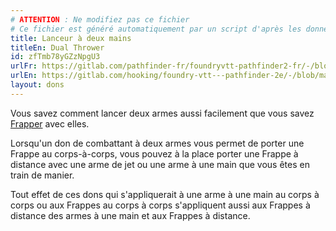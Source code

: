 ```yaml
---
# ATTENTION : Ne modifiez pas ce fichier
# Ce fichier est généré automatiquement par un script d'après les données du module Foundry VTT officiel et de sa traduction
title: Lanceur à deux mains
titleEn: Dual Thrower
id: zfTmb78yGZzNpgU3
urlFr: https://gitlab.com/pathfinder-fr/foundryvtt-pathfinder2-fr/-/blob/master/data/feats/zfTmb78yGZzNpgU3.htm
urlEn: https://gitlab.com/hooking/foundry-vtt---pathfinder-2e/-/blob/master/packs/data/feats.db/dual-thrower.json
layout: dons
---
```

Vous savez comment lancer deux armes aussi facilement que vous savez [Frapper](../actions/frapper.html) avec elles.

Lorsqu'un don de combattant à deux armes vous permet de porter une Frappe au corps-à-corps, vous pouvez à la place porter une Frappe à distance avec une arme de jet ou une arme à une main que vous êtes en train de manier.

Tout effet de ces dons qui s'appliquerait à une arme à une main au corps à corps ou aux Frappes au corps à corps s'appliquent aussi aux Frappes à distance des armes à une main et aux Frappes à distance.
